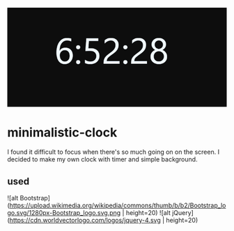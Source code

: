 ![logo](/logo-clock.png)

# minimalistic-clock
I found it difficult to focus when there's so much going on on the screen. I decided to make my own clock with timer and simple background.

## used
![alt Bootstrap](https://upload.wikimedia.org/wikipedia/commons/thumb/b/b2/Bootstrap_logo.svg/1280px-Bootstrap_logo.svg.png | height=20)
![alt jQuery](https://cdn.worldvectorlogo.com/logos/jquery-4.svg | height=20)
